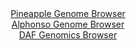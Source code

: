 <div id="Pineapple_Genome_Browser" align="center">
  <a href="https://igv.org/app/?sessionURL=blob:zZLRTtswFIbfxRJok9LETkhKIqEpQGmhZXSUUqkIRaeJk3okdrCdlLbqu8.gTbsZEr3YNCkXPkd2_J_P3xa1VComOIqQaxPfJgRZSC3FagJVXdKvUFGFohxKRS0kaU4l5SlF0RbloDRMb0fm5FLrWkWOw3TdqYAXwlaeDRVsBIeVslNROWeiLGEhJGghlXMqoRUOK9rOii6grm1zt2f7TgYaHCjrpeBKODXlRbIy_0t.tZKCclHRpGpKzd4CJCaPyZjZOXyJZ5M4TalSQ7q.zE7i4WV87_Wm835wNp_eDGbTYHY4YQUH3Uh6cuCe3szAfx7Hc68dsszzJ93.oOn76fOmOPDOD3svNZNUnZAuOfZ8_5j4Bg3jGX35n6Y2H9tz8vMRxT0y7D.F1wfuhbxjWTm6Dq7KUQZz_MfJA7SzUCnSxriA0qXsRgRbHg4s3w06r0tybGEcGj5SMBQ9PFpIS0ifzPaHLdLr2hiDFH1u3uSxkJAZlSjqhBh3SRi6_lH3CIch2Vlb1Mjy78G9mN6GXezGrhskOSu10TlLFK.VDZzbbZrbxWZPmvG4HYwlX8ONeKW5.ja67N2Oazohr.X1OzwtZK5_e0Qz7EdS_RP3PhLE1ot9hTMkTu.L4Z0_iwebfKlN2YRnV_n3Ae7Pm_hdRPvhyYWsQJv9pmPKn9a1IBlwbRotU2zBSqbXM0NSrFBEXM_Ii1JRCmMjksXiE7awRXz8.bek3u5x9wM-">Pineapple Genome Browser</a>
</div>
<div id="Alphonso_Genome_Browser" align="center">
  <a href="https://igv.org/app/?sessionURL=blob:zZJRb9owFIX_i6VVmxQSOyFAIlVT2lJAqWCjY9moqsgkTnCX2MY2IRTx3.ehTXtZpfKwaZIf7Ktr33OOvwNoiFSUMxAC10a.jRCwgFrz3T2uRUWmuCYKhAWuFLGAJAWRhGUEhAdQYKXxYn5nbq61Fip0HKpFp8as5LbybFzjZ87wTtkZr51rXlV4xSXWXCrnSuKGO7RsOjuywkLYZrZn.06ONXZwJdacKe4Iwsp0Z95Lf5XSkjBek7TeVpqeBKRGj9GY2wV.HyX3UZYRpWKyn.SXUTyJPnvDxXLUu14uZuNk0Usu7mnJsN5KcjkikfQDL27FNmNi3noJS75cJ0_tnL_xbi6GraCSqEvURwPP9wcwMMFQlpP2f_JsFj3X940YjtdLtRoismz3wac4HgzoTXS1n7zg.2iBimdbwwHI1rIfImh5sGf5bq_zY4sGFjylIzkF4cOjBbTE2TfT_nAAei8MLUCRzfYEjgW4zIkEYSeAsI.CwPW7_S4MAnS0DmArq78X7e1iHvShG7luLy1opQ3KeaqYUDZmzG6ywi6fz8ySVrBuqdosZbZrm2Y63OfTYHM7l.XXP2WJoPFvRp..zxh9jaJ_Qt1rhNh6dS5q_emYLj5.2HQHT6N63pVxAvPZeJrMiHoxnvOiKbissTb9pmKOP2lrsKSYaVNoqKIrWlG9T0yKfAdC5HoGWpDxihsKgSxXb6EFLeTDd7_h9I6Px.8-">Alphonso Genome Browser</a>
</div>


<div id="DAF_Genomics_Browser" align="center">
  <a href="https://igv.org/app/?sessionURL=blob:tZFra9swFIb_i6D95Kt8iW0Iw1uTNM220mZulpYSzmwpFrMsT5KXpiH_fZrXMdgoY9CBJCTO5X11ngP6SqRiokUZwo4fOb6PLKRqsVsC7xryHjhRKKPQKGIhSSiRpC0Jyg6IgtJQXL81lbXWncpctwJqb0krOCuVowIHOluJXtfEpNrYAQ6PooWdckrBTbIGF5quFq0SLpQlUcr23I60280OzPEzthlakg3vG80G1Y0xYYxVDgXjlrUVefiLkf.gbBZ7la.W.VC_IPt5Nc4X8_wmmBS3s_jNbXF5viri1emSbVvQvSTjKqTxPKG7ZZtMTvB0ciOv3tEL7wOf6UVxEpydTh46Joka.yM_CaIowRgdLdSIsjcQUFlLP_NDa4QTC4eh_XQNothMQQqGsrt7C2kJ5WeTfndAet8ZVEiRL_1AzUJCVkSizE49b.SnKY7CUeilqX.0DqiXzQuznBbX6cjDOcax8wm40aesGQZohP4MvhTI3zqb_a.gLh73awNodtl18XdQ67OPeNqcL.j6as9er59BZaFnv0aF5KBN6MfzCQw0RpGTVv8iExzvj98A">DAF Genomics Browser</a>
</div>
